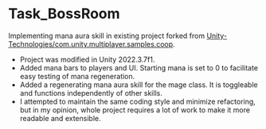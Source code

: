 # Task_BossRoom

Implementing mana aura skill in existing project forked from [Unity-Technologies/com.unity.multiplayer.samples.coop](https://github.com/Unity-Technologies/com.unity.multiplayer.samples.coop).

- Project was modified in Unity 2022.3.7f1.
- Added mana bars to players and UI. Starting mana is set to 0 to facilitate easy testing of mana regeneration.
- Added a regenerating mana aura skill for the mage class. It is toggleable and functions independently of other skills.
- I attempted to maintain the same coding style and minimize refactoring, but in my opinion, whole project requires a lot of work to make it more readable and extensible.
